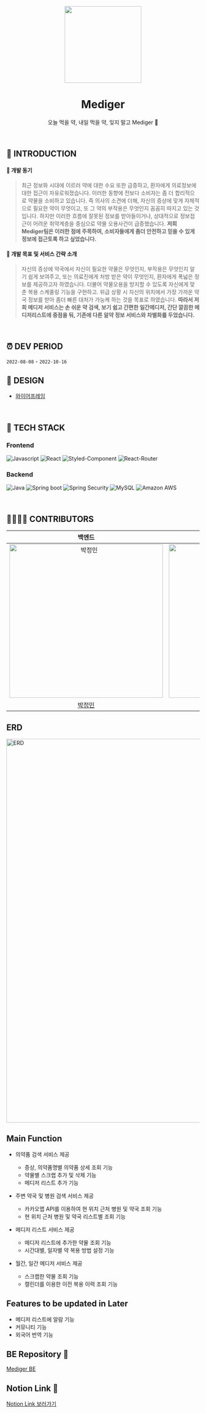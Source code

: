 <p align="middle">
<img width="200px;" src="https://velog.velcdn.com/images/cil05265/post/220ace96-1f70-4714-8390-7497de4359d5/image.png"/>
</p>

<h1 align="middle">Mediger</h1>

<p align="middle">오늘 먹을 약, 내일 먹을 약, 잊지 말고 Mediger 💊</p>
<br/>

## 📝 INTRODUCTION

#### 💊 개발 동기
> 최근 정보화 시대에 이르러 약에 대한 수요 또한 급증하고, 환자에게 의료정보에 대한 접근이 자유로워졌습니다. 이러한 동향에 전보다 소비자는 좀 더 합리적으로 약물을 소비하고 있습니다. 즉 의사의 소견에 더해, 자신의 증상에 맞게 자체적으로 필요한 약이 무엇이고, 또 그 약의 부작용은 무엇인지 꼼꼼히 따지고 있는 것입니다. 하지만 이러한 흐름에 잘못된 정보를 받아들이거나, 상대적으로 정보접근이 어려운 취약계층을 중심으로 약물 오용사건이 급증했습니다. **저희 Mediger팀은 이러한 점에 주목하여, 소비자들에게 좀더 안전하고 믿을 수 있게 정보에 접근토록 하고 싶었습니다.**


#### 💊 개발 목표 및 서비스 간략 소개
> 자신의 증상에 약국에서 자신이 필요한 약물은 무엇인지, 부작용은 무엇인지 알기 쉽게 보여주고, 또는 의료진에게 처방 받은 약이 무엇인지, 환자에게 폭넓은 정보를 제공하고자 하였습니다. 더불어 약물오용을 방지할 수 있도록 자신에게 맞춘 복용 스케줄링 기능을 구현하고. 위급 상황 시 자신의 위치에서 가장 가까운 약국 정보를 받아 좀더 빠른 대처가 가능케 하는 것을 목표로 하였습니다. **따라서 저희 메디저 서비스는 손 쉬운 약 검색, 보기 쉽고 간편한 일간메디저, 간단 깔끔한 메디저리스트에 중점을 둬, 기존에 다른 알약 정보 서비스와 차별화를 두었습니다.**


<br/>

## ⏰ DEV PERIOD
`2022-08-08` - `2022-10-16`
<br/>

## 🎨 DESIGN
- [와이어프레임](https://www.figma.com/file/gskrs6EakmR3aS3IjoYogu/mediger-fin?node-id=0%3A1)
<br/>

## 🔨 TECH STACK
### Frontend

<img alt="Javascript" src ="https://img.shields.io/badge/JavaScript-F7DF1E.svg?&logo=JavaScript&logoColor=white"/> <img alt="React" src ="https://img.shields.io/badge/React-61DAFB.svg?&logo=React&logoColor=white"/>
<img alt="Styled-Component" src ="https://img.shields.io/badge/Styled Components-DB7093.svg?&logo=styled-components&logoColor=white"/>
<img alt="React-Router" src ="https://img.shields.io/badge/React Router-CA4245.svg?&logo=React Router&logoColor=white"/>

### Backend

<img alt="Java" src ="https://img.shields.io/badge/Java-007396.svg?&logo=Java&logoColor=white"/> <img alt="Spring boot" src ="https://img.shields.io/badge/Spring boot-6DB33F.svg?&logo=Spring boot&logoColor=white"/>
<img alt="Spring Security" src ="https://img.shields.io/badge/Spring Security-6DB33F.svg?&logo=Spring Security&logoColor=white"/>
<img alt="MySQL" src ="https://img.shields.io/badge/MySQL-4479A1.svg?&logo=MySQL&logoColor=white"/>
<img alt="Amazon AWS" src ="https://img.shields.io/badge/Amazon AWS-232F3E.svg?&logo=Amazon AWS&logoColor=white"/>

<br/>

## 👨‍👨‍👧‍👧 CONTRIBUTORS

|                                                                   백엔드                                                                    |                                                                   백엔드                                                                    |                                                                 프론트엔드                                                                 |                                                                 프론트엔드                                                                 |                                                                  
| :-----------------------------------------------------------------------------------------------------------------------------------------: | :-----------------------------------------------------------------------------------------------------------------------------------------: | :----------------------------------------------------------------------------------------------------------------------------------------: | :----------------------------------------------------------------------------------------------------------------------------------------: | 
| <img src="https://velog.velcdn.com/images/cil05265/post/a8173425-c954-4cad-9614-de98dcd4b7f5/image.jpeg" width=400px alt="박정민"/> | <img src="https://velog.velcdn.com/images/cil05265/post/74e299fc-20b6-4b03-841a-9eded56fdc29/image.png" width=400px alt="이지윤"/> | <img src="https://user-images.githubusercontent.com/87658765/165192815-1afc0b99-afc2-452f-8328-0038d1407f90.png" width=400px alt="유지아"> | <img src="https://velog.velcdn.com/images/cil05265/post/583e36bf-885b-4539-b3d7-5c7751503de7/image.png" width=400px alt="명지우"> |
|                                                    [박정민](https://github.com/bluemudd)                                                    |                                                    [이지윤](https://github.com/dd-jiyun)                                                    |                                                 [유지아](https://github.com/yujiah-github)                                                 |                                                    [명지우](https://github.com/MyungJiwoo)                                                     |


## ERD
<img src="https://velog.velcdn.com/images/cil05265/post/ab5c8b23-61f3-4c6d-b548-eb195c6b6f88/image.png" width=1000px alt="ERD"/>

## Main Function
- 의약품 검색 서비스 제공
  - 증상, 의약품명별 의약품 상세 조회 기능
  - 약물별 스크랩 추가 및 삭제 기능
  - 메디저 리스트 추가 기능

- 주변 약국 및 병원 검색 서비스 제공
  - 카카오맵 API를 이용하여 현 위치 근처 병원 및 약국 조회 기능
  - 현 위치 근처 병원 및 약국 리스트별 조회 기능

- 메디저 리스트 서비스 제공
  - 메디저 리스트에 추가한 약물 조회 기능
  - 시간대별, 일자별 약 복용 방법 설정 기능

- 월간, 일간 메디저 서비스 제공
  - 스크랩한 약물 조회 기능
  - 캘린더를 이용한 이전 복용 이력 조회 기능

## Features to be updated in Later
- 메디저 리스트에 알람 기능
- 커뮤니티 기능
- 외국어 번역 기능

## BE Repository 💊

[Mediger BE](https://github.com/ITCompetition-Mediger/Mediger-backend-API)

## Notion Link 💊
[Notion Link 보러가기](https://silky-dianella-aea.notion.site/Mediger-4dc6427b62af4ad48f0c70842dc7d16b)
